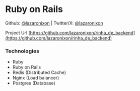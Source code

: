 # Ruby on Rails

Github: [@lazaronixon](https://github.com/lazaronixon) | Twitter/X: [@lazaronixon](https://twitter.com/lazaronixon)

Project Url [https://github.com/lazaronixon/rinha_de_backend](https://github.com/lazaronixon/rinha_de_backend)

### Technologies
  - Ruby
  - Ruby on Rails
  - Redis (Distributed Cache)
  - Nginx (Load balancer)
  - Postgres (Database)
